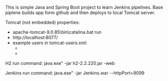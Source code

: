 This is simple Java and Spring Boot project to learn Jenkins pipelines.
Base piplene builds app form github and then deploys to local Tomcat server.

Tomcat (not embedded) properties:
- apache-tomcat-9.0.85\bin\catalina.bat run
- http://localhost:8077/
- example users in tomcat-users.xml:
    - <user username="admin" password="admin" roles="manager-gui"/>
    - <user username="jenkins-deploy-user" password="jenkins-deploy-pwd" roles="manager-script"/>

H2 run command:
java.exe" -jar h2-2.2.220.jar -web

Jenkins run command:
java.exe" -jar Jenkins.war --httpPort=9099